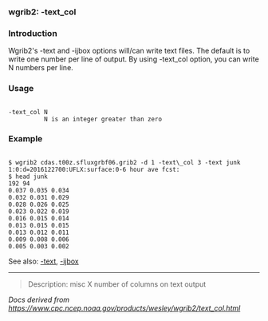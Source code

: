 
### wgrib2: -text\_col



### Introduction



Wgrib2's -text and -ijbox options
will/can write text files. The default is to write one number per line of output.
By using -text\_col option, you can write N numbers per line.

### Usage



```

-text_col N
          N is an integer greater than zero

```

### Example



```

$ wgrib2 cdas.t00z.sfluxgrbf06.grib2 -d 1 -text\_col 3 -text junk 
1:0:d=2016122700:UFLX:surface:0-6 hour ave fcst:
$ head junk
192 94
0.037 0.035 0.034
0.032 0.031 0.029
0.028 0.026 0.025
0.023 0.022 0.019
0.016 0.015 0.014
0.013 0.015 0.015
0.013 0.012 0.011
0.009 0.008 0.006
0.005 0.003 0.002

```



See also:
[-text](./text.html),
[-ijbox](./ijbox.html)




----

>Description: misc  X      number of columns on text output

_Docs derived from <https://www.cpc.ncep.noaa.gov/products/wesley/wgrib2/text_col.html>_
